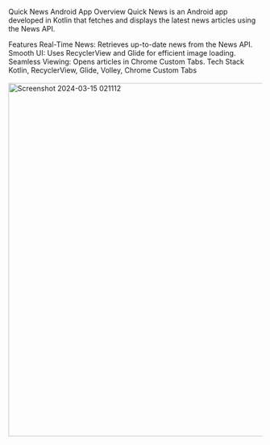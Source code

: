 Quick News Android App
Overview
Quick News is an Android app developed in Kotlin that fetches and displays the latest news articles using the News API.

Features
Real-Time News: Retrieves up-to-date news from the News API.
Smooth UI: Uses RecyclerView and Glide for efficient image loading.
Seamless Viewing: Opens articles in Chrome Custom Tabs.
Tech Stack
Kotlin, RecyclerView, Glide, Volley, Chrome Custom Tabs
<br>
<br>
<img width="700" alt="Screenshot 2024-03-15 021112" src="https://github.com/user-attachments/assets/758a87cd-f91b-4135-93fc-ba49e1b62128">
